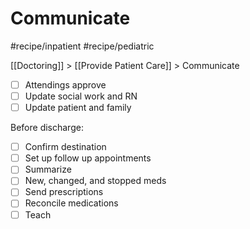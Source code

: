# Communicate
#recipe/inpatient
#recipe/pediatric

[[Doctoring]] > [[Provide Patient Care]] > Communicate

- [ ] Attendings approve
- [ ] Update social work and RN
- [ ] Update patient and family

Before discharge:

- [ ] Confirm destination
- [ ] Set up follow up appointments
- [ ] Summarize
- [ ] New, changed, and stopped meds
- [ ] Send prescriptions
- [ ] Reconcile medications
- [ ] Teach